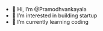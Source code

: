 - 👋 Hi, I’m @Pramodhvankayala
- 👀 I’m interested in building startup
- 🌱 I’m currently learning coding

